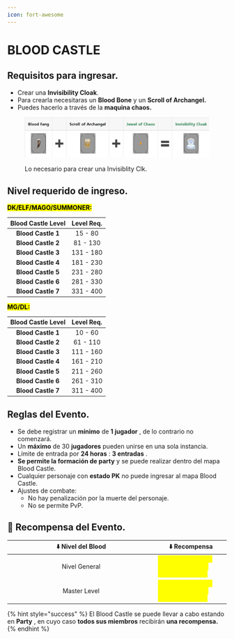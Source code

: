 ```yaml
---
icon: fort-awesome
---
```


# BLOOD CASTLE

## Requisitos para ingresar.

* Crear una **Invisibility Cloak**.
* Para crearla necesitaras un **Blood Bone** y un **Scroll of Archangel.**
* Puedes hacerlo a través de la **maquina chaos.**

<figure><img src="../.gitbook/assets/image (376).png" alt=""><figcaption><p>Lo necesario para crear una Invisiblity Clk.</p></figcaption></figure>

## Nivel requerido de ingreso.

<mark style="background-color:yellow;">**DK/ELF/MAGO/SUMMONER:**</mark>

| Blood Castle Level | Level Req. |
| :----------------: | :--------: |
| **Blood Castle 1** |   15 - 80  |
| **Blood Castle 2** |  81 - 130  |
| **Blood Castle 3** |  131 - 180 |
| **Blood Castle 4** |  181 - 230 |
| **Blood Castle 5** |  231 - 280 |
| **Blood Castle 6** |  281 - 330 |
| **Blood Castle 7** |  331 - 400 |

<mark style="background-color:yellow;">**MG/DL:**</mark>

| Blood Castle Level | Level Req. |
| :----------------: | :--------: |
| **Blood Castle 1** |   10 - 60  |
| **Blood Castle 2** |  61 - 110  |
| **Blood Castle 3** |  111 - 160 |
| **Blood Castle 4** |  161 - 210 |
| **Blood Castle 5** |  211 - 260 |
| **Blood Castle 6** |  261 - 310 |
| **Blood Castle 7** |  311 - 400 |

## Reglas del Evento.

* Se debe registrar un **mínimo** de **1 jugador** , de lo contrario no comenzará.
* Un **máximo** de 30 **jugadores** pueden unirse en una sola instancia.
* Límite de entrada por **24 horas** : **3 entradas** .
* **Se permite la formación de party** y se puede realizar dentro del mapa Blood Castle.
* Cualquier personaje con **estado PK** no puede ingresar al mapa Blood Castle.
* Ajustes de combate:
  * No hay penalización por la muerte del personaje.
  * No se permite PvP.

## 🎁 Recompensa del Evento.

<table><thead><tr><th width="325" align="center">⬇️ Nivel del Blood</th><th>⬇️ Recompensa</th></tr></thead><tbody><tr><td align="center">Nivel General</td><td><mark style="color:yellow;"><strong>5 Jewels al Azar + 10% extra EXP + 10% extra DROP</strong></mark></td></tr><tr><td align="center">Master Level</td><td><mark style="color:yellow;"><strong>7 Jewels al Azar + 10% extra EXP + 15% extra DROP</strong></mark></td></tr></tbody></table>

{% hint style="success" %}
El Blood Castle  se puede llevar a cabo estando en **Party** , en cuyo caso **todos sus miembros** recibirán **una recompensa.**
{% endhint %}
